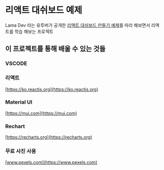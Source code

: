 # 리액트 대쉬보드 예제

Lama Dev 라는 유투버가 공개한 [리액트 대쉬보드 만들기 예제](https://www.youtube.com/watch?v=aTPkos3LKi8)를 따라 해보면서 리액트를 학습 해보는 프로젝트

## 이 프로젝트를 통해 배울 수 있는 것들

### VSCODE

### 리액트
[https://ko.reactjs.org](https://ko.reactjs.org)

### Material UI
[https://mui.com](https://mui.com)

### Rechart
[https://recharts.org](https://recharts.org)

### 무료 사진 사용
[www.pexels.com](https://www.pexels.com)


